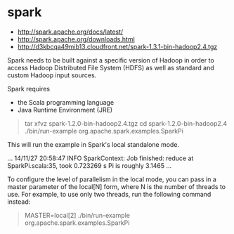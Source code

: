 # spark

* http://spark.apache.org/docs/latest/ 
* http://spark.apache.org/downloads.html
* http://d3kbcqa49mib13.cloudfront.net/spark-1.3.1-bin-hadoop2.4.tgz

Spark needs to be built against a specific version of Hadoop in order to access Hadoop Distributed File System (HDFS) as well as standard and custom Hadoop input sources.

Spark requires 

* the Scala programming language
* Java Runtime Environment (JRE)

>tar xfvz spark-1.2.0-bin-hadoop2.4.tgz
>cd spark-1.2.0-bin-hadoop2.4
>./bin/run-example org.apache.spark.examples.SparkPi

This will run the example in Spark's local standalone mode.

…
14/11/27 20:58:47 INFO SparkContext: Job finished: reduce at SparkPi.scala:35, took 0.723269 s
Pi is roughly 3.1465
…

To configure the level of parallelism in the local mode, you can pass in a master parameter of the local[N] form, where N is the number of threads to use. For example, to use only two threads, run the following command instead:

>MASTER=local[2] ./bin/run-example org.apache.spark.examples.SparkPi
